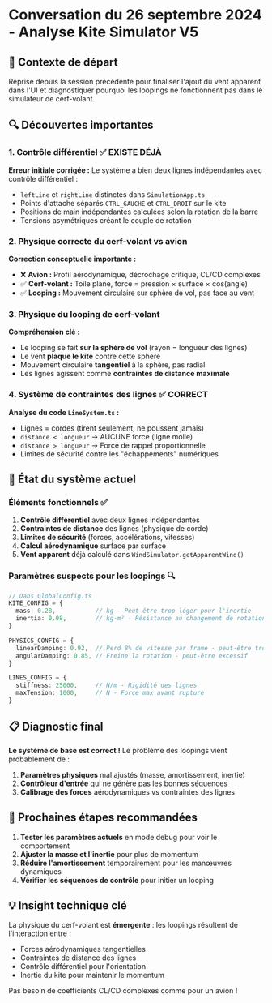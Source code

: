# Conversation du 26 septembre 2024 - Analyse Kite Simulator V5

## 🎯 Contexte de départ
Reprise depuis la session précédente pour finaliser l'ajout du vent apparent dans l'UI et diagnostiquer pourquoi les loopings ne fonctionnent pas dans le simulateur de cerf-volant.

## 🔍 Découvertes importantes

### 1. Contrôle différentiel ✅ EXISTE DÉJÀ
**Erreur initiale corrigée :** Le système a bien deux lignes indépendantes avec contrôle différentiel :
- `leftLine` et `rightLine` distinctes dans `SimulationApp.ts`
- Points d'attache séparés `CTRL_GAUCHE` et `CTRL_DROIT` sur le kite
- Positions de main indépendantes calculées selon la rotation de la barre
- Tensions asymétriques créant le couple de rotation

### 2. Physique correcte du cerf-volant vs avion
**Correction conceptuelle importante :**
- ❌ **Avion :** Profil aérodynamique, décrochage critique, CL/CD complexes
- ✅ **Cerf-volant :** Toile plane, force = pression × surface × cos(angle)
- ✅ **Looping :** Mouvement circulaire sur sphère de vol, pas face au vent

### 3. Physique du looping de cerf-volant
**Compréhension clé :**
- Le looping se fait **sur la sphère de vol** (rayon = longueur des lignes)
- Le vent **plaque le kite** contre cette sphère
- Mouvement circulaire **tangentiel** à la sphère, pas radial
- Les lignes agissent comme **contraintes de distance maximale**

### 4. Système de contraintes des lignes ✅ CORRECT
**Analyse du code `LineSystem.ts` :**
- Lignes = cordes (tirent seulement, ne poussent jamais)
- `distance < longueur` → AUCUNE force (ligne molle)
- `distance > longueur` → Force de rappel proportionnelle
- Limites de sécurité contre les "échappements" numériques

## 🔧 État du système actuel

### Éléments fonctionnels ✅
1. **Contrôle différentiel** avec deux lignes indépendantes
2. **Contraintes de distance** des lignes (physique de corde)
3. **Limites de sécurité** (forces, accélérations, vitesses)
4. **Calcul aérodynamique** surface par surface
5. **Vent apparent** déjà calculé dans `WindSimulator.getApparentWind()`

### Paramètres suspects pour les loopings 🔍
```typescript
// Dans GlobalConfig.ts
KITE_CONFIG = {
  mass: 0.28,           // kg - Peut-être trop léger pour l'inertie
  inertia: 0.08,        // kg⋅m² - Résistance au changement de rotation
}

PHYSICS_CONFIG = {
  linearDamping: 0.92,  // Perd 8% de vitesse par frame - peut-être trop
  angularDamping: 0.85, // Freine la rotation - peut-être excessif
}

LINES_CONFIG = {
  stiffness: 25000,     // N/m - Rigidité des lignes
  maxTension: 1000,     // N - Force max avant rupture
}
```

## 📋 Diagnostic final

**Le système de base est correct !** Le problème des loopings vient probablement de :

1. **Paramètres physiques** mal ajustés (masse, amortissement, inertie)
2. **Contrôleur d'entrée** qui ne génère pas les bonnes séquences
3. **Calibrage des forces** aérodynamiques vs contraintes des lignes

## 🎯 Prochaines étapes recommandées

1. **Tester les paramètres actuels** en mode debug pour voir le comportement
2. **Ajuster la masse et l'inertie** pour plus de momentum
3. **Réduire l'amortissement** temporairement pour les manœuvres dynamiques
4. **Vérifier les séquences de contrôle** pour initier un looping

## 💡 Insight technique clé

La physique du cerf-volant est **émergente** : les loopings résultent de l'interaction entre :
- Forces aérodynamiques tangentielles
- Contraintes de distance des lignes  
- Contrôle différentiel pour l'orientation
- Inertie du kite pour maintenir le momentum

Pas besoin de coefficients CL/CD complexes comme pour un avion !
